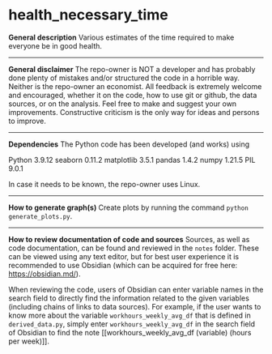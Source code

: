 # health_necessary_time

**General description**
Various estimates of the time required to make everyone be in good health.

-------------------------------

**General disclaimer**
The repo-owner is NOT a developer and has probably done plenty of mistakes and/or structured the code in a horrible way. Neither is the repo-owner an economist. All feedback is extremely welcome and encouraged, whether it on the code, how to use git or github, the data sources, or on the analysis. Feel free to make and suggest your own improvements. Constructive criticism is the only way for ideas and persons to improve.

-------------------------------

**Dependencies**
The Python code has been developed (and works) using

Python	     3.9.12
seaborn 	     0.11.2
matplotlib 	 3.5.1
pandas		 1.4.2
numpy		     1.21.5
PIL		         9.0.1

In case it needs to be known, the repo-owner uses Linux.

-------------------------------

**How to generate graph(s)**
Create plots by running the command `python generate_plots.py`.

-------------------------------

**How to review documentation of code and sources**
Sources, as well as code documentation, can be found and reviewed in the `notes` folder. These can be viewed using any text editor, but for best user experience it is recommended to use Obsidian (which can be acquired for free here: https://obsidian.md/).

When reviewing the code, users of Obsidian can enter variable names in the search field to directly find the information related to the given variables (including chains of links to data sources). For example, if the user wants to know more about the variable `workhours_weekly_avg_df` that is defined in `derived_data.py`, simply enter `workhours_weekly_avg_df` in the search field of Obsidian to find the note [[workhours_weekly_avg_df (variable) (hours per week)]].